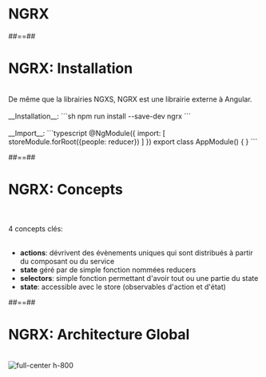 <!-- .slide: class="sfeir-bg-white-5" -->
# NGRX

##==##

<!-- .slide: class="sfeir-basic-slide with-code" -->
# NGRX: Installation
<br>
De même que la librairies NGXS, NGRX est une librairie externe à Angular.
<br><br>
__Installation__:
```sh
npm run install --save-dev ngrx
```
<!-- .element: class="big-code" -->
<br><br>
__Import__:
```typescript
@NgModule({
   import: [ storeModule.forRoot({people: reducer}) ]
})
export class AppModule() { }
```
<!-- .element: class="big-code" -->

##==##

<!-- .slide: class="sfeir-basic-slide" -->
# NGRX: Concepts
<br><br>
4 concepts clés: <br><br>
- __actions__: dévrivent des évènements uniques qui sont distribués à partir du composant ou du service
- __state__ géré par de simple fonction nommées reducers
- __selectors__: simple fonction permettant d'avoir tout ou une partie du state
- __state__: accessible avec le store (observables d'action et d'état)

##==##

<!-- .slide: class="sfeir-basic-slide" -->
# NGRX: Architecture Global
<br>
<img alt="full-center h-800" src="assets/images/school/state-management/ngrx/state_management_lifecycle.png" />

